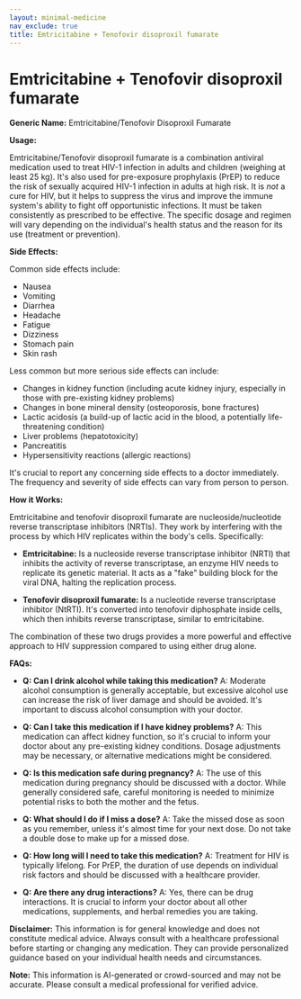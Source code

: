 ```yaml
---
layout: minimal-medicine
nav_exclude: true
title: Emtricitabine + Tenofovir disoproxil fumarate
---
```


# Emtricitabine + Tenofovir disoproxil fumarate

**Generic Name:** Emtricitabine/Tenofovir Disoproxil Fumarate

**Usage:**

Emtricitabine/Tenofovir disoproxil fumarate is a combination antiviral medication used to treat HIV-1 infection in adults and children (weighing at least 25 kg).  It's also used for pre-exposure prophylaxis (PrEP) to reduce the risk of sexually acquired HIV-1 infection in adults at high risk.  It is *not* a cure for HIV, but it helps to suppress the virus and improve the immune system's ability to fight off opportunistic infections.  It must be taken consistently as prescribed to be effective.  The specific dosage and regimen will vary depending on the individual's health status and the reason for its use (treatment or prevention).

**Side Effects:**

Common side effects include:

* Nausea
* Vomiting
* Diarrhea
* Headache
* Fatigue
* Dizziness
* Stomach pain
* Skin rash

Less common but more serious side effects can include:

* Changes in kidney function (including acute kidney injury, especially in those with pre-existing kidney problems)
* Changes in bone mineral density (osteoporosis, bone fractures)
* Lactic acidosis (a build-up of lactic acid in the blood, a potentially life-threatening condition)
* Liver problems (hepatotoxicity)
* Pancreatitis
* Hypersensitivity reactions (allergic reactions)

It's crucial to report any concerning side effects to a doctor immediately.  The frequency and severity of side effects can vary from person to person.

**How it Works:**

Emtricitabine and tenofovir disoproxil fumarate are nucleoside/nucleotide reverse transcriptase inhibitors (NRTIs).  They work by interfering with the process by which HIV replicates within the body's cells.  Specifically:

* **Emtricitabine:**  Is a nucleoside reverse transcriptase inhibitor (NRTI) that inhibits the activity of reverse transcriptase, an enzyme HIV needs to replicate its genetic material.  It acts as a "fake" building block for the viral DNA, halting the replication process.

* **Tenofovir disoproxil fumarate:** Is a nucleotide reverse transcriptase inhibitor (NtRTI).  It's converted into tenofovir diphosphate inside cells, which then inhibits reverse transcriptase, similar to emtricitabine.


The combination of these two drugs provides a more powerful and effective approach to HIV suppression compared to using either drug alone.

**FAQs:**

* **Q: Can I drink alcohol while taking this medication?** A:  Moderate alcohol consumption is generally acceptable, but excessive alcohol use can increase the risk of liver damage and should be avoided.  It's important to discuss alcohol consumption with your doctor.

* **Q: Can I take this medication if I have kidney problems?** A:  This medication can affect kidney function, so it's crucial to inform your doctor about any pre-existing kidney conditions.  Dosage adjustments may be necessary, or alternative medications might be considered.

* **Q: Is this medication safe during pregnancy?** A:  The use of this medication during pregnancy should be discussed with a doctor.  While generally considered safe, careful monitoring is needed to minimize potential risks to both the mother and the fetus.

* **Q: What should I do if I miss a dose?** A:  Take the missed dose as soon as you remember, unless it's almost time for your next dose.  Do not take a double dose to make up for a missed dose.

* **Q: How long will I need to take this medication?** A:  Treatment for HIV is typically lifelong.  For PrEP, the duration of use depends on individual risk factors and should be discussed with a healthcare provider.

* **Q: Are there any drug interactions?** A:  Yes, there can be drug interactions.  It is crucial to inform your doctor about all other medications, supplements, and herbal remedies you are taking.


**Disclaimer:** This information is for general knowledge and does not constitute medical advice.  Always consult with a healthcare professional before starting or changing any medication.  They can provide personalized guidance based on your individual health needs and circumstances.


**Note:** This information is AI-generated or crowd-sourced and may not be accurate. Please consult a medical professional for verified advice.
